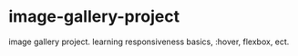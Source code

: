 # image-gallery-project
image gallery project. learning responsiveness basics, :hover, flexbox, ect.

